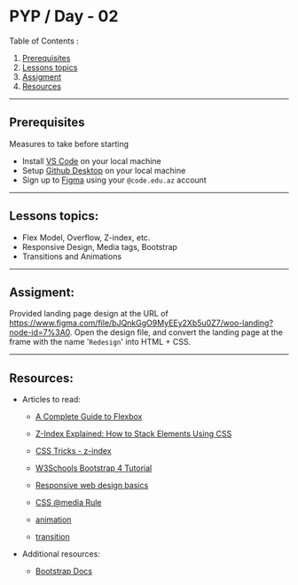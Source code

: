 # PYP / Day - 02

Table of Contents :

1. [Prerequisites](#prerequisites)
1. [Lessons topics](#lessons-topics)  
1. [Assigment](#assigment)
1. [Resources](#resources)

---
## Prerequisites

Measures to take before starting

* Install [VS Code](https://code.visualstudio.com/download) on your local machine
* Setup [Github Desktop](https://desktop.github.com/) on your local machine
* Sign up to [Figma](https://www.figma.com/login) using your `@code.edu.az` account

---

## Lessons topics:

* Flex Model, Overflow, Z-index, etc.
* Responsive Design, Media tags, Bootstrap
* Transitions and Animations

--- 

## Assigment:

Provided landing page design at the URL of https://www.figma.com/file/bJQnkGgO9MyEEy2Xb5u0Z7/woo-landing?node-id=7%3A0. Open the design file, and convert the landing page at the frame with the name '`Redesign`' into HTML + CSS.

---

## Resources:

* Articles to read:
    - [A Complete Guide to Flexbox](https://css-tricks.com/snippets/css/a-guide-to-flexbox/)
    - [Z-Index Explained: How to Stack Elements Using CSS](https://www.freecodecamp.org/news/z-index-explained-how-to-stack-elements-using-css-7c5aa0f179b3/)
    - [CSS Tricks - z-index](https://css-tricks.com/almanac/properties/z/z-index/)

    - [W3Schools Bootstrap 4 Tutorial](https://www.w3schools.com/bootstrap4/)
    - [Responsive web design basics](https://web.dev/responsive-web-design-basics/)
    - [CSS @media Rule](https://www.w3schools.com/cssref/css3_pr_mediaquery.asp)

    - [animation](https://css-tricks.com/almanac/properties/a/animation/)
    - [transition](https://css-tricks.com/almanac/properties/t/transition/)

* Additional resources:
    - [Bootstrap Docs](https://getbootstrap.com/docs/4.5/getting-started/introduction/)